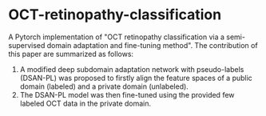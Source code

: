 # OCT-retinopathy-classification
A Pytorch implementation of "OCT retinopathy classification via a semi-supervised domain adaptation and fine-tuning method". The contribution of this paper are summarized as follows:
1. A modified deep subdomain adaptation network with pseudo-labels (DSAN-PL) was proposed to firstly align the feature spaces of a public domain (labeled) and a private domain (unlabeled).
2. The DSAN-PL model was then fine-tuned using the provided few labeled OCT data in the private domain.
